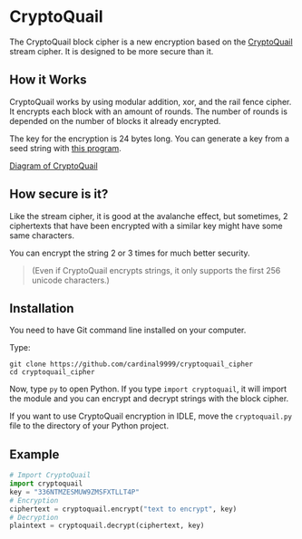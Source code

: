 # CryptoQuail
The CryptoQuail block cipher is a new encryption based on the [CryptoQuail](https://github.com/cardinal9999/CryptoQuail) stream cipher. It is designed to be more secure than it.

## How it Works
CryptoQuail works by using modular addition, xor, and the rail fence cipher. It encrypts each block with an amount of rounds. The number of rounds is depended on the number of blocks it already encrypted.

The key for the encryption is 24 bytes long. You can generate a key from a seed string with [this program](https://pastebin.com/TdtVYr7q).

[Diagram of CryptoQuail](howitworks.md)

## How secure is it?
Like the stream cipher, it is good at the avalanche effect, but sometimes, 2 ciphertexts that have been encrypted with a similar key might have some same characters.

You can encrypt the string 2 or 3 times for much better security.

> (Even if CryptoQuail encrypts strings, it only supports the first 256 unicode characters.)
## Installation
You need to have Git command line installed on your computer.

Type:
```shell
git clone https://github.com/cardinal9999/cryptoquail_cipher
cd cryptoquail_cipher
```

Now, type `py` to open Python. If you type `import cryptoquail`, it will import the module and you can encrypt and decrypt strings with the block cipher.

If you want to use CryptoQuail encryption in IDLE, move the `cryptoquail.py` file to the directory of your Python project.

## Example
```py
# Import CryptoQuail 
import cryptoquail
key = "336NTMZESMUW9ZMSFXTLLT4P"
# Encryption
ciphertext = cryptoquail.encrypt("text to encrypt", key)
# Decryption
plaintext = cryptoquail.decrypt(ciphertext, key)
```
